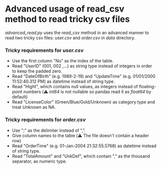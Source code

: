 # Advanced usage of read_csv method to read tricky csv files

*advanced_read.py* uses the *read_csv* method in an advanced manner to read two tricky csv files: *user.csv* and *order.csv* in *data* directory.

### Tricky requirements for *user.csv*
- Use the first column "No" as the index of the table.
- Read "UserID" (001, 002 ,...) as string type instead of integers in order to keep the padded zero.
- Read "DateOfBirth" (e.g. 1989-2-19) and "UpdateTime" (e.g. 01/01/2000 11:52:40.312 PM) as datetime instead of string type.
- Read "Hight", which contains null values, as integers instead of floating-point numbers (⚠️ *int64* is not nullable so pandas read it as *float64* by default)
- Read "LicenseColor" (Green/Blue/Gold/Unknown) as category type and treat *Unknown* as NA.

### Tricky requirements for *order.csv*
- Use ";" as the delimiter instead of ",".
- Give column names to the table (⚠️ The file doesn't contain a header row) 
- Read "OrderTime" (e.g. 01-Jan-2004 21:32:55.5768) as datetime instead of string type.
- Read "TotalAmount" and "UnkDef", which contain "," as the thousand separator, as numeric type.